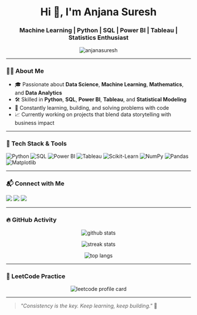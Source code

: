 <h1 align="center">Hi 👋, I'm Anjana Suresh</h1>
<h3 align="center">Machine Learning | Python | SQL | Power BI | Tableau | Statistics Enthusiast</h3>

<p align="center">
  <img src="https://komarev.com/ghpvc/?username=anjanasuresh&label=Profile%20views&color=0e75b6&style=flat" alt="anjanasuresh" />
</p>

---

### 👩‍💻 About Me

- 🎓 Passionate about **Data Science**, **Machine Learning**, **Mathematics**, and **Data Analytics**
- 🛠️ Skilled in **Python**, **SQL**, **Power BI**, **Tableau**, and **Statistical Modeling**
- 🧠 Constantly learning, building, and solving problems with code
- 📈 Currently working on projects that blend data storytelling with business impact

---

### 🧰 Tech Stack & Tools

![Python](https://img.shields.io/badge/Python-3776AB?style=for-the-badge&logo=python&logoColor=white)
![SQL](https://img.shields.io/badge/SQL-336791?style=for-the-badge&logo=postgresql&logoColor=white)
![Power BI](https://img.shields.io/badge/Power%20BI-F2C811?style=for-the-badge&logo=powerbi&logoColor=black)
![Tableau](https://img.shields.io/badge/Tableau-E97627?style=for-the-badge&logo=tableau&logoColor=white)
![Scikit-Learn](https://img.shields.io/badge/Scikit--Learn-F7931E?style=for-the-badge&logo=scikitlearn&logoColor=white)
![NumPy](https://img.shields.io/badge/Numpy-013243?style=for-the-badge&logo=numpy&logoColor=white)
![Pandas](https://img.shields.io/badge/Pandas-150458?style=for-the-badge&logo=pandas&logoColor=white)
![Matplotlib](https://img.shields.io/badge/Matplotlib-FF5733?style=for-the-badge&logo=matplotlib&logoColor=white)

---

### 📬 Connect with Me

<p align="left">
  <a href="mailto:anjanauma29@gmail.com"><img src="https://img.shields.io/badge/Gmail-D14836?style=for-the-badge&logo=gmail&logoColor=white" /></a>
  <a href="www.linkedin.com/in/anjanasuresh029032000" target="_blank"><img src="https://img.shields.io/badge/LinkedIn-0077B5?style=for-the-badge&logo=linkedin&logoColor=white" /></a>
  <a href="https://www.instagram.com/anjanaaaaa.s/" target="_blank"><img src="https://img.shields.io/badge/Instagram-E4405F?style=for-the-badge&logo=instagram&logoColor=white" /></a>
</p>

---

### 🔥 GitHub Activity

<p align="center">
  <img src="https://github-readme-stats.vercel.app/api?username=anjanaaa29&show_icons=true&theme=radical" alt="github stats" />
</p>

<p align="center">
  <img src="https://github-readme-streak-stats.herokuapp.com/?user=anjanaaa29&theme=radical" alt="streak stats" />
</p>

<p align="center">
  <img src="https://github-readme-stats.vercel.app/api/top-langs/?username=anjanaaa29&layout=compact&theme=radical" alt="top langs" />
</p>

---

### 🧠 LeetCode Practice

<p align="center">
  <img src="https://leetcard.jacoblin.cool/anjana000?theme=dark&font=Baloo+Bhai&extension=activity" alt="leetcode profile card">
</p>


---

> _"Consistency is the key. Keep learning, keep building."_ 🚀

